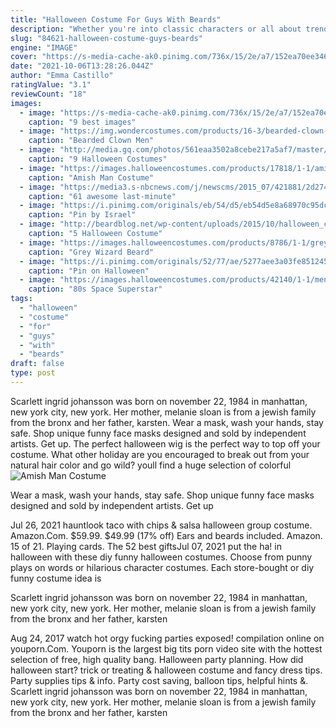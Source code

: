 ```yaml
---
title: "Halloween Costume For Guys With Beards"
description: "Whether you're into classic characters or all about trendy shows, your squad will slay halloween night in any of these group costume ideas. Get inspired by our take on superheroes, tiger king, snow"
slug: "84621-halloween-costume-guys-beards"
engine: "IMAGE"
cover: "https://s-media-cache-ak0.pinimg.com/736x/15/2e/a7/152ea70ee3463ab7e98acb71b82215de.jpg"
date: "2021-10-06T13:28:26.044Z"
author: "Emma Castillo"
ratingValue: "3.1"
reviewCount: "18"
images:
  - image: "https://s-media-cache-ak0.pinimg.com/736x/15/2e/a7/152ea70ee3463ab7e98acb71b82215de.jpg"
    caption: "9 best images"
  - image: "https://img.wondercostumes.com/products/16-3/bearded-clown-men-costume.jpg"
    caption: "Bearded Clown Men"
  - image: "http://media.gq.com/photos/561eaa3502a8cebe217a5af7/master/pass/grizzly-adams-halloween.jpg"
    caption: "9 Halloween Costumes"
  - image: "https://images.halloweencostumes.com/products/17818/1-1/amish-man-costume.jpg"
    caption: "Amish Man Costume"
  - image: "https://media3.s-nbcnews.com/j/newscms/2015_07/421881/2d274906975189-guy-fieri-2-streams_desktop_large_fdc385a66d660588934f61ee59e92008.today-inline-large.jpg"
    caption: "61 awesome last-minute"
  - image: "https://i.pinimg.com/originals/eb/54/d5/eb54d5e8a68970c95dc16d681b9a9f0f.jpg"
    caption: "Pin by Israel"
  - image: "http://beardblog.net/wp-content/uploads/2015/10/halloween_costume_ideas.jpg"
    caption: "5 Halloween Costume"
  - image: "https://images.halloweencostumes.com/products/8786/1-1/grey-wizard-beard-and-mustache.jpg"
    caption: "Grey Wizard Beard"
  - image: "https://i.pinimg.com/originals/52/77/ae/5277aee3a03fe851245a30dd24e6a9bd.jpg"
    caption: "Pin on Halloween"
  - image: "https://images.halloweencostumes.com/products/42140/1-1/mens-80s-space-superstar-costume.jpg"
    caption: "80s Space Superstar"
tags:
  - "halloween"
  - "costume"
  - "for"
  - "guys"
  - "with"
  - "beards"
draft: false
type: post
---
```


Scarlett ingrid johansson was born on november 22, 1984 in manhattan, new york city, new york. Her mother, melanie sloan is from a jewish family from the bronx and her father, karsten. Wear a mask, wash your hands, stay safe. Shop unique funny face masks designed and sold by independent artists. Get up. The perfect halloween wig is the perfect way to top off your costume. What other holiday are you encouraged to break out from your natural hair color and go wild? youll find a huge selection of colorful
![Amish Man Costume](https://images.halloweencostumes.com/products/17818/1-1/amish-man-costume.jpg "Amish Man Costume")

Wear a mask, wash your hands, stay safe. Shop unique funny face masks designed and sold by independent artists. Get up
<!--inArticleAds-->

<!--galleryOne-->

Jul 26, 2021 hauntlook taco with chips & salsa halloween group costume. Amazon.Com. $59.99. $49.99 (17% off)  Ears and beards included. Amazon. 15 of 21. Playing cards. The 52 best giftsJul 07, 2021 put the ha! in halloween with these diy funny halloween costumes. Choose from punny plays on words or hilarious character costumes. Each store-bought or diy funny costume idea is
<!--inArticleAds-->

<!--galleryTwo-->

Scarlett ingrid johansson was born on november 22, 1984 in manhattan, new york city, new york. Her mother, melanie sloan is from a jewish family from the bronx and her father, karsten
<!--galleryThree-->

Aug 24, 2017 watch hot orgy fucking parties exposed! compilation online on youporn.Com. Youporn is the largest big tits porn video site with the hottest selection of free, high quality bang. Halloween party planning. How did halloween start? trick or treating & halloween costume and fancy dress tips. Party supplies tips & info. Party cost saving, balloon tips, helpful hints &. Scarlett ingrid johansson was born on november 22, 1984 in manhattan, new york city, new york. Her mother, melanie sloan is from a jewish family from the bronx and her father, karsten